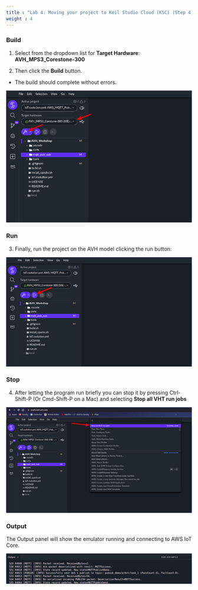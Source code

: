 ```yaml
---
title : "Lab 4: Moving your project to Keil Studio Cloud (KSC) (Step 4)"
weight : 4
---
```


### Build

1. Select from the dropdown list for **Target Hardware**: **AVH_MPS3_Corestone-300**

2. Then click the **Build** button.

- The build should complete without errors.

![build ksc](/static/build_ksc.png)

### Run

3. Finally, run the project on the AVH model clicking the run button:

![run ksc](/static/run_ksc.png)

### Stop

4. After letting the program run briefly you can stop it by pressing Ctrl-Shift-P (Or Cmd-Shift-P on a Mac) and selecting **Stop all VHT run jobs**


![stop ksc](/static/stop-ksc.png)

### Output

The Output panel will show the emulator running and connecting to AWS IoT Core.

![ksc output](/static/ksc_output.png)
